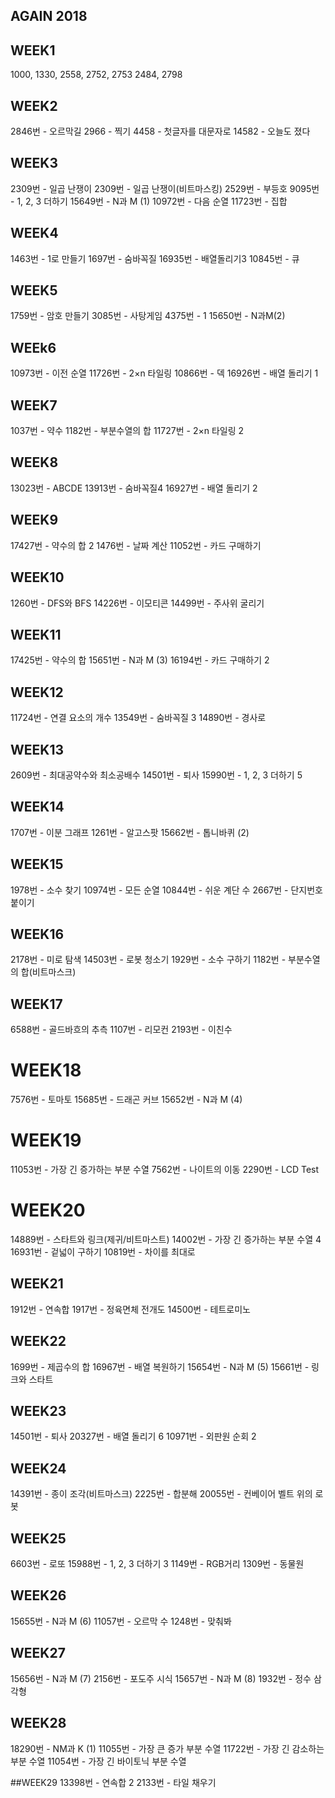 ## AGAIN 2018

## WEEK1

1000, 1330, 2558, 2752, 2753
2484, 2798

## WEEK2

2846번 - 오르막길
2966 - 찍기
4458 - 첫글자를 대문자로
14582 - 오늘도 졌다

## WEEK3

2309번 - 일곱 난쟁이
2309번 - 일곱 난쟁이(비트마스킹)
2529번 - 부등호
9095번 - 1, 2, 3 더하기
15649번 - N과 M (1)
10972번 - 다음 순열
11723번 - 집합

## WEEK4

1463번 - 1로 만들기
1697번 - 숨바꼭질
16935번 - 배열돌리기3
10845번 - 큐

## WEEK5

1759번 - 암호 만들기
3085번 - 사탕게임
4375번 - 1
15650번 - N과M(2)

## WEEk6

10973번 - 이전 순열
11726번 - 2×n 타일링
10866번 - 덱
16926번 - 배열 돌리기 1

## WEEK7

1037번 - 약수
1182번 - 부분수열의 합
11727번 - 2×n 타일링 2

## WEEK8

13023번 - ABCDE
13913번 - 숨바꼭질4
16927번 - 배열 돌리기 2

## WEEK9

17427번 - 약수의 합 2
1476번 - 날짜 계산
11052번 - 카드 구매하기

## WEEK10

1260번 - DFS와 BFS
14226번 - 이모티콘
14499번 - 주사위 굴리기

## WEEK11

17425번 - 약수의 합
15651번 - N과 M (3)
16194번 - 카드 구매하기 2

## WEEK12

11724번 - 연결 요소의 개수
13549번 - 숨바꼭질 3
14890번 - 경사로

## WEEK13

2609번 - 최대공약수와 최소공배수
14501번 - 퇴사
15990번 - 1, 2, 3 더하기 5

## WEEK14

1707번 - 이분 그래프
1261번 - 알고스팟
15662번 - 톱니바퀴 (2)

## WEEK15

1978번 - 소수 찾기
10974번 - 모든 순열
10844번 - 쉬운 계단 수
2667번 - 단지번호붙이기

## WEEK16

2178번 - 미로 탐색
14503번 - 로봇 청소기
1929번 - 소수 구하기
1182번 - 부분수열의 합(비트마스크)

## WEEK17

6588번 - 골드바흐의 추측
1107번 - 리모컨
2193번 - 이친수

# WEEK18

7576번 - 토마토
15685번 - 드래곤 커브
15652번 - N과 M (4)

# WEEK19

11053번 - 가장 긴 증가하는 부분 수열
7562번 - 나이트의 이동
2290번 - LCD Test

# WEEK20

14889번 - 스타트와 링크(제귀/비트마스트)
14002번 - 가장 긴 증가하는 부분 수열 4
16931번 - 겉넓이 구하기
10819번 - 차이를 최대로

## WEEK21

1912번 - 연속합
1917번 - 정육면체 전개도
14500번 - 테트로미노

## WEEK22

1699번 - 제곱수의 합
16967번 - 배열 복원하기
15654번 - N과 M (5)
15661번 - 링크와 스타트

## WEEK23

14501번 - 퇴사
20327번 - 배열 돌리기 6
10971번 - 외판원 순회 2

## WEEK24

14391번 - 종이 조각(비트마스크)
2225번 - 합분해
20055번 - 컨베이어 벨트 위의 로봇

## WEEK25

6603번 - 로또
15988번 - 1, 2, 3 더하기 3
1149번 - RGB거리
1309번 - 동물원

## WEEK26

15655번 - N과 M (6)
11057번 - 오르막 수
1248번 - 맞춰봐

## WEEK27

15656번 - N과 M (7)
2156번 - 포도주 시식
15657번 - N과 M (8)
1932번 - 정수 삼각형

## WEEK28

18290번 - NM과 K (1)
11055번 - 가장 큰 증가 부분 수열
11722번 - 가장 긴 감소하는 부분 수열
11054번 - 가장 긴 바이토닉 부분 수열

##WEEK29
13398번 - 연속합 2
2133번 - 타일 채우기
